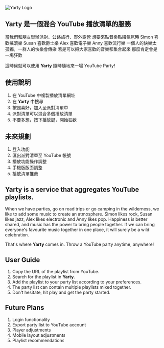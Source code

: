 ![Yarty Logo](https://github.com/huskylin/YoutubeParty/blob/main/public/YartyLogo2.png)
## **Yarty** 是一個混合 YouTube 播放清單的服務
當我們和朋友舉辦派對、公路旅行、野外露營
想要來點音樂點綴氣氛時
Simon 喜歡搖滾樂 Susan 喜歡爵士樂
Alex 喜歡電子樂 Anny 喜歡流行樂
一個人的快樂太孤獨，一群人的快樂會傳染
若是可以把大家喜歡的音樂都集合起來
那麼肯定會是一場狂歡

這時候就可以使用 **Yarty**
隨時隨地來一場 YouTube Party!

## 使用說明
1. 在 YouTube 中複製播放清單網址
2. 在 **Yarty** 中搜尋
3. 按照喜好，加入至派對清單中
4. 派對清單可以混合多個播放清單
5. 不要多想，按下播放鍵，開始狂歡

## 未來規劃
1. 登入功能
2. 匯出派對清單至 YouTube 帳號
3. 播放功能操作調整
4. 手機版版面調整
5. 播放清單推薦


## **Yarty** is a service that aggregates YouTube playlists.
When we have parties, go on road trips or go camping in the wilderness,
we like to add some music to create an atmosphere.
Simon likes rock, Susan likes jazz,
Alex likes electronic and Anny likes pop.
Happiness is better shared,
and music has the power to bring people together.
If we can bring everyone's favourite music together in one place,
it will surely be a wild celebration.

That's where **Yarty** comes in.
Throw a YouTube party anytime, anywhere!

## User Guide

1. Copy the URL of the playlist from YouTube.
2. Search for the playlist in **Yarty**.
3. Add the playlist to your party list according to your preferences.
4. The party list can contain multiple playlists mixed together.
5. Don't hesitate, hit play and get the party started.

## Future Plans

1. Login functionality
2. Export party list to YouTube account
3. Player adjustments
4. Mobile layout adjustments
5. Playlist recommendations
